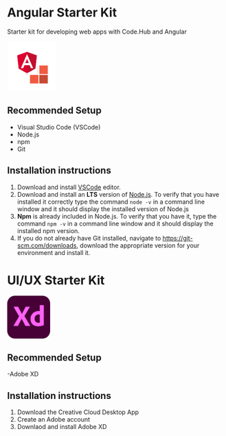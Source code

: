# Angular Starter Kit
Starter kit for developing web apps with Code.Hub and Angular

![Logo](images/ngCodehub.png)

## Recommended Setup

- Visual Studio Code (VSCode)
- Node.js
- npm
- Git

## Installation instructions

1. Download and install [VSCode](https://code.visualstudio.com/download) editor.
2. Download and install an **LTS** version of [Node.js](https://nodejs.org/). To verify that you have installed it correctly type the command `node -v` in a command line window and it should display the installed version of Node.js
3. **Npm** is already included in Node.js. To verify that you have it, type the command `npm -v` in a command line window and it should display the installed npm version.
4. If you do not already have Git installed, navigate to https://git-scm.com/downloads, download the appropriate version for your environment and install it.

# UI/UX Starter Kit

<img src="images/adobexdlogo.png" alt="XD Logo" width="100" height="100"/>

## Recommended Setup
-Adobe XD

## Installation instructions
1. Download the Creative Cloud Desktop App
2. Create an Adobe account
3. Downlaod and install Adobe XD
